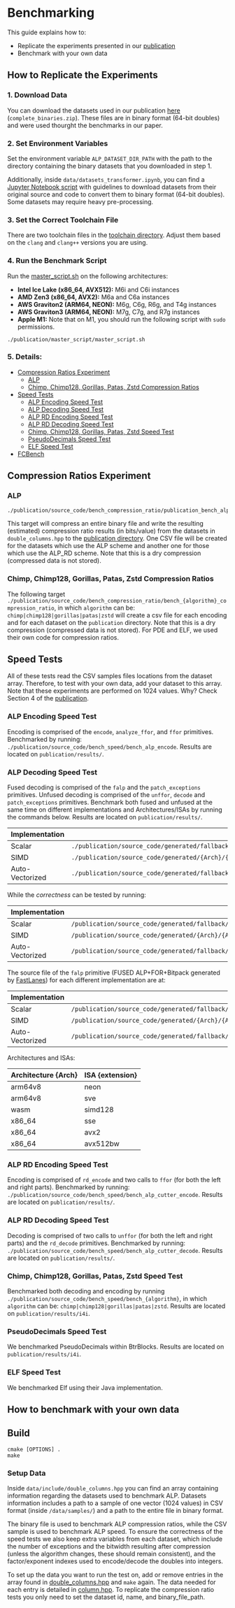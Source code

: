# Benchmarking

This guide explains how to:
- Replicate the experiments presented in our [publication](https://dl.acm.org/doi/pdf/10.1145/3626717)
- Benchmark with your own data

## How to Replicate the Experiments

### 1. Download Data

You can download the datasets used in our publication [here](https://drive.google.com/drive/folders/167faTwZJjqJMKM9Yc6E7KF5LUbsitxJS?usp=sharing) (`complete_binaries.zip`). These files are in binary format (64-bit doubles) and were used thourght the benchmarks in our paper.

### 2. Set Environment Variables

Set the environment variable `ALP_DATASET_DIR_PATH` with the path to the directory containing the binary datasets that you downloaded in step 1.

Additionally, inside `data/datasets_transformer.ipynb`, you can find a [Jupyter Notebook script](/data/datasets_transformer.ipynb) with guidelines to download datasets from their original source and code to convert them to binary format (64-bit doubles). Some datasets may require heavy pre-processing.

### 3. Set the Correct Toolchain File

There are two toolchain files in the [toolchain directory](toolchain). Adjust them based on the `clang` and `clang++` versions you are using.

### 4. Run the Benchmark Script

Run the [master_script.sh](publication/script/master_script.sh) on the following architectures:

- **Intel Ice Lake (x86_64, AVX512):** M6i and C6i instances
- **AMD Zen3 (x86_64, AVX2):** M6a and C6a instances
- **AWS Graviton2 (ARM64, NEON):** M6g, C6g, R6g, and T4g instances
- **AWS Graviton3 (ARM64, NEON):** M7g, C7g, and R7g instances
- **Apple M1:** Note that on M1, you should run the following script with `sudo` permissions.


```shell
./publication/master_script/master_script.sh
```

### 5. Details:

- [Compression Ratios Experiment](#compression-ratios-experiment)
  - [ALP](#alp)
  - [Chimp, Chimp128, Gorillas, Patas, Zstd Compression Ratios](#chimp-chimp128-gorillas-patas-zstd-compression-ratios)
- [Speed Tests](#speed-tests)
  - [ALP Encoding Speed Test](#alp-encoding-speed-test)
  - [ALP Decoding Speed Test](#alp-decoding-speed-test)
  - [ALP RD Encoding Speed Test](#alp-rd-encoding-speed-test)
  - [ALP RD Decoding Speed Test](#alp-rd-decoding-speed-test)
  - [Chimp, Chimp128, Gorillas, Patas, Zstd Speed Test](#chimp-chimp128-gorillas-patas-zstd-speed-test)
  - [PseudoDecimals Speed Test](#pseudodecimals-speed-test)
  - [ELF Speed Test](#elf-speed-test)
- [FCBench](#fcbench)

## Compression Ratios Experiment

### ALP


```sh
./publication/source_code/bench_compression_ratio/publication_bench_alp_compression_ratio
```

This target will compress an entire binary file and write the
resulting (estimated) compression ratio results (in bits/value)
from the datasets in `double_columns.hpp` to the [publication directory](publication/results).
One CSV file will be created for the datasets which use the ALP scheme
and another one for those which use the ALP_RD scheme. Note that this
is a dry compression (compressed data is not stored).

### Chimp, Chimp128, Gorillas, Patas, Zstd Compression Ratios

The following target
`./publication/source_code/bench_compression_ratio/bench_{algorithm}_compression_ratio`, in which `algorithm` can be:
`chimp|chimp128|gorillas|patas|zstd` will create a csv file for each encoding and for each dataset on the
`publication` directory. Note that this is a dry compression (compressed data is not stored). For PDE and ELF, we used
their own code for compression ratios.

## Speed Tests

All of these tests read the CSV samples files locations from the dataset array. Therefore, to test with your own data,
add your dataset to this array. Note that these experiments are performed on 1024 values. Why? Check Section 4 of
the [publication](https://dl.acm.org/doi/pdf/10.1145/3626717).

### ALP Encoding Speed Test

Encoding is comprised of the `encode`, `analyze_ffor`, and `ffor` primitives. Benchmarked by running:
`./publication/source_code/bench_speed/bench_alp_encode`. Results are located on `publication/results/`.

### ALP Decoding Speed Test

Fused decoding is comprised of the `falp` and the `patch_exceptions` primitives. Unfused decoding is comprised of the
`unffor`, `decode` and `patch_exceptions` primitives. Benchmark both fused and unfused at the same time on different
implementations and Architectures/ISAs by running the commands below. Results are located on `publication/results/`.

| Implementation  | Command                                                                                                |
|-----------------|--------------------------------------------------------------------------------------------------------|
| Scalar          | `./publication/source_code/generated/fallback/scalar_nav_uf1/fallback_scalar_nav_1024_uf1_falp_bench`                          |
| SIMD            | `./publication/source_code/generated/{Arch}/{Arch}_{extension}_intrinsic_uf1/{Arch}_{extension}_intrinsic_1024_uf1_falp_bench` |
| Auto-Vectorized | `./publication/source_code/generated/fallback/scalar_aav_uf1/fallback_scalar_aav_1024_uf1_falp_bench`                          |

While the *correctness* can be tested by running:

| Implementation  | Command                                                                                               |
|-----------------|-------------------------------------------------------------------------------------------------------|
| Scalar          | `/publication/source_code/generated/fallback/scalar_nav_uf1/fallback_scalar_nav_1024_uf1_falp_test`                          |
| SIMD            | `/publication/source_code/generated/{Arch}/{Arch}_{extension}_intrinsic_uf1/{Arch}_{extension}_intrinsic_1024_uf1_falp_test` |
| Auto-Vectorized | `/publication/source_code/generated/fallback/scalar_aav_uf1/fallback_scalar_aav_1024_uf1_falp_test`                          |

The source file of the `falp` primitive (FUSED ALP+FOR+Bitpack generated
by [FastLanes](https://github.com/cwida/FastLanes)) for each different implementation are at:

| Implementation  | Source File                                                                                            |
|-----------------|--------------------------------------------------------------------------------------------------------|
| Scalar          | `/publication/source_code/generated/fallback/scalar_nav_uf1/fallback_scalar_nav_1024_uf1_falp_src.cpp`                          |
| SIMD            | `/publication/source_code/generated/{Arch}/{Arch}_{extension}_intrinsic_uf1/{Arch}_{extension}_intrinsic_1024_uf1_falp_src.cpp` |
| Auto-Vectorized | `/publication/source_code/generated/fallback/scalar_aav_uf1/fallback_scalar_aav_1024_uf1_falp_src.cpp`                          |

Architectures and ISAs:

| Architecture {Arch} | ISA {extension} |
|---------------------|-----------------|
| arm64v8             | neon            |
| arm64v8             | sve             |
| wasm                | simd128         |
| x86_64              | sse             |
| x86_64              | avx2            |
| x86_64              | avx512bw        |

### ALP RD Encoding Speed Test

Encoding is comprised of `rd_encode` and two calls to `ffor` (for both the left and right parts). Benchmarked by
running: `./publication/source_code/bench_speed/bench_alp_cutter_encode`. Results are located on `publication/results/`.

### ALP RD Decoding Speed Test

Decoding is comprised of two calls to `unffor` (for both the left and right parts) and the `rd_decode` primitives.
Benchmarked by running: `./publication/source_code/bench_speed/bench_alp_cutter_decode`. Results are located on
`publication/results/`.

### Chimp, Chimp128, Gorillas, Patas, Zstd Speed Test

Benchmarked both decoding and encoding by running `./publication/source_code/bench_speed/bench_{algorithm}`, in which
`algorithm` can
be: `chimp|chimp128|gorillas|patas|zstd`. Results are located on `publication/results/i4i`.

### PseudoDecimals Speed Test

We benchmarked PseudoDecimals within BtrBlocks. Results are located on `publication/results/i4i`.

### ELF Speed Test

We benchmarked Elf using their Java implementation.



## How to benchmark with your own data

## Build

```shell
cmake [OPTIONS] .
make
```

### Setup Data

Inside `data/include/double_columns.hpp` you can find an array containing information regarding the datasets used to
benchmark ALP. Datasets information includes a path to a sample of one vector (1024 values) in CSV format (inside
`/data/samples/`) and a path to the entire file in binary format.

The binary file is used to benchmark ALP compression ratios, while the CSV sample is used to benchmark ALP speed. To
ensure the correctness of the speed tests we also keep extra variables from each dataset, which include the number of
exceptions and the bitwidth resulting after compression (unless the algorithm changes, these should remain consistent),
and the factor/exponent indexes used to encode/decode the doubles into integers.

To set up the data you want to run the test on, add or remove entries in the array found
in [double_columns.hpp](/data/include/double_columns.hpp) and `make` again. The data needed for each entry is detailed
in [column.hpp](/data/include/column.hpp). To replicate the compression ratio tests you only need to set the dataset id,
name, and binary_file_path.

